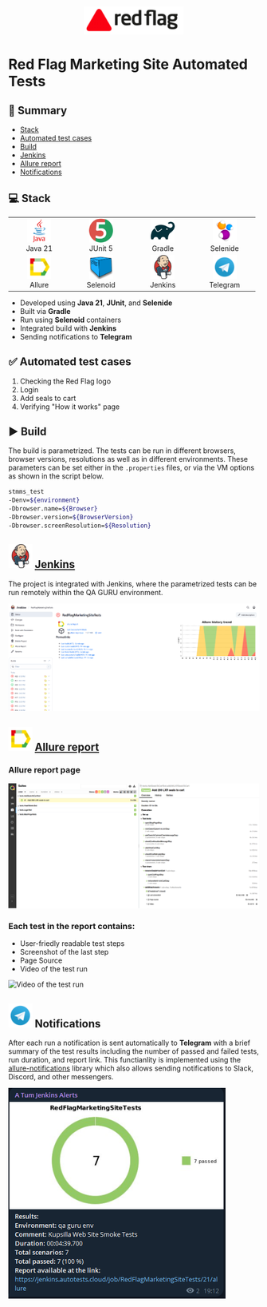 <p align="center">
  <a href="https://redflagseals.com/" target="_blank">
    <img src="readmemedia/redflaglogo.webp" width="200" alt="Red Flag Logo">
  </a>
</p>

# Red Flag Marketing Site Automated Tests

## 📜 Summary
- [Stack](#-stack)
- [Automated test cases](#-automated-test-cases)
- [Build](#-build)
- [Jenkins](#-jenkins)
- [Allure report](#-allure-report)
- [Notifications](#-notifications)

  
## 💻 Stack

<div align="center">
  <table>
    <tr>
      <!-- First row -->
      <td align="center" width="110">
        <a href="https://www.java.com" target="_blank">
          <img src="readmemedia/java-original-wordmark.svg" width="48" height="48" alt="Java" />
        </a>
        <br>Java 21
      </td>
      <td align="center" width="110">
        <a href="https://junit.org/junit5/" target="_blank">
          <img src="readmemedia/junit-original.svg" width="48" height="48" alt="JUnit 5" />
        </a>
        <br>JUnit 5
      </td>
      <td align="center" width="110">
        <a href="https://gradle.org/" target="_blank">
          <img src="readmemedia/gradle-original.svg" width="48" height="48" alt="Gradle" />
        </a>
        <br>Gradle
      </td>
      <td align="center" width="110">
        <a href="https://selenide.org/" target="_blank">
          <img src="readmemedia\Selenide.svg" width="48" height="48" alt="Selenide" />
        </a>
        <br>Selenide
      </td>
    </tr>
    <tr>
      <!-- Second row -->
      </td>
      <td align="center" width="110">
        <a href="https://docs.qameta.io/allure/" target="_blank">
          <img src="readmemedia/Allure.svg" width="48" height="48" alt="Allure" />
        </a>
        <br>Allure
      </td>
    <td align="center" width="110">
        <a href="https://aerokube.com/selenoid/latest/" target="_blank">
          <img src="readmemedia/selenoidlogo.png" width="48" height="48" alt="Allure" />
        </a>
        <br>Selenoid
      </td>
      <td align="center" width="110">
        <a href="https://www.jenkins.io/" target="_blank">
          <img src="readmemedia/jenkins-original.svg" width="48" height="48" alt="Jenkins" />
        </a>
        <br>Jenkins
      <td align="center" width="110">
        <a href="https://web.telegram.org/" target="_blank">
          <img src="readmemedia/Telegram.svg" width="48" height="48" alt="Telegram" />
        </a>
        <br>Telegram
      </td>
    </tr>
  </table>
</div>

- Developed using **Java 21**, **JUnit**, and **Selenide**
- Built via **Gradle**
- Run using **Selenoid** containers
- Integrated build with **Jenkins**
- Sending notifications to **Telegram**

## ✅ Automated test cases
1. Checking the Red Flag logo
2. Login
3. Add seals to cart
4. Verifying "How it works" page

## ▶️ Build

The build is parametrized. The tests can be run in different browsers, browser versions, resolutions as well as in different environments. These parameters can be set either in the `.properties` files, or via the VM options as shown in the script below. 

```bash
stmms_test
-Denv=${environment}
-Dbrowser.name=${Browser}
-Dbrowser.version=${BrowserVersion}
-Dbrowser.screenResolution=${Resolution}
```

## <img src="readmemedia/jenkins-original.svg" width="48" height="48" alt="Jenkins" /> [Jenkins](https://jenkins.autotests.cloud/job/RedFlagMarketingSiteTests/)

The project is integrated with Jenkins, where the parametrized tests can be run remotely within the QA GURU environment.

<img src="readmemedia/RFMSJenkins.png" alt="Jenkins Main Page">


## <img src="readmemedia/Allure.svg" width="48" height="48" alt="Allure" /> [Allure report](https://jenkins.autotests.cloud/job/KupsillaWebSite/6/allure/)

### Allure report page
<img src="readmemedia/AllureReportExample.png" alt="Allure Report">

### Each test in the report contains:
- User-friedly readable test steps
- Screenshot of the last step
- Page Source
- Video of the test run
  
<img src="readmemedia/RFMSTestRunVideo.gif" alt="Video of the test run">

## <img src="readmemedia/Telegram.svg" width="48" height="48" alt="Telegram" /> Notifications

After each run a notification is sent automatically to **Telegram** with a brief summary of the test results including the number of passed and failed tests, run duration, and report link. This functianlity is implemented using the [allure-notifications](https://github.com/qa-guru/allure-notifications) library which also allows sending notifications to Slack, Discord, and other messengers.

<img src="readmemedia/TgNotificationExample.png" alt="Telegram Notification">
